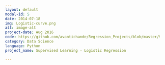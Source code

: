 ```yaml
---
layout: default
modal-id: 5
date: 2014-07-18
img: Logistic-curve.png
alt: image-alt
project-date: Aug 2016
code: https://github.com/avantichande/Regression_Projects/blob/master/Supervised%20Learning%20-%20Logistic%20Regression.ipynb
category: Data Science
language: Python
project_name: Supervised Learning - Logistic Regression

---
```

